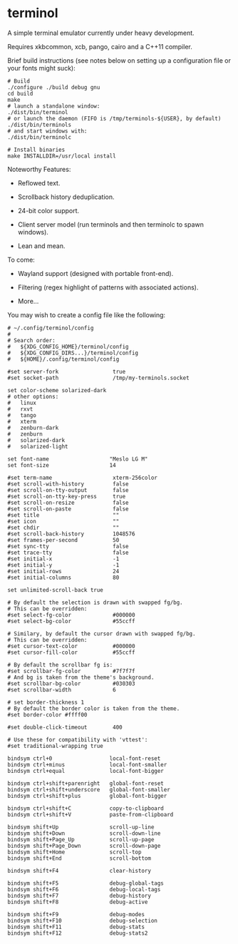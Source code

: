 terminol
========

A simple terminal emulator currently under heavy development.

Requires xkbcommon, xcb, pango, cairo and a C++11 compiler.

Brief build instructions (see notes below on setting up a configuration file
or your fonts might suck):

    # Build
    ./configure ./build debug gnu
    cd build
    make
    # launch a standalone window:
    ./dist/bin/terminol
    # or launch the daemon (FIFO is /tmp/terminols-${USER}, by default)
    ./dist/bin/terminols
    # and start windows with:
    ./dist/bin/terminolc

    # Install binaries
    make INSTALLDIR=/usr/local install

Noteworthy Features:

 - Reflowed text.

 - Scrollback history deduplication.

 - 24-bit color support.

 - Client server model (run terminols and then terminolc to spawn windows).

 - Lean and mean.

To come:

 - Wayland support (designed with portable front-end).

 - Filtering (regex highlight of patterns with associated actions).

 - More...

You may wish to create a config file like the following:

    # ~/.config/terminol/config
    #
    # Search order:
    #   ${XDG_CONFIG_HOME}/terminol/config
    #   ${XDG_CONFIG_DIRS...}/terminol/config
    #   ${HOME}/.config/terminol/config
    
    #set server-fork                 true
    #set socket-path                 /tmp/my-terminols.socket
    
    set color-scheme solarized-dark
    # other options:
    #   linux
    #   rxvt
    #   tango
    #   xterm
    #   zenburn-dark
    #   zenburn
    #   solarized-dark
    #   solarized-light
    
    set font-name                   "Meslo LG M"
    set font-size                   14
    
    #set term-name                   xterm-256color
    #set scroll-with-history         false
    #set scroll-on-tty-output        false
    #set scroll-on-tty-key-press     true
    #set scroll-on-resize            false
    #set scroll-on-paste             false
    #set title                       ""
    #set icon                        ""
    #set chdir                       ""
    #set scroll-back-history         1048576
    #set frames-per-second           50
    #set sync-tty                    false
    #set trace-tty                   false
    #set initial-x                   -1
    #set initial-y                   -1
    #set initial-rows                24
    #set initial-columns             80
    
    set unlimited-scroll-back true
    
    # By default the selection is drawn with swapped fg/bg.
    # This can be overridden:
    #set select-fg-color             #000000
    #set select-bg-color             #55ccff
    
    # Similary, by default the cursor drawn with swapped fg/bg.
    # This can be overridden:
    #set cursor-text-color           #000000
    #set cursor-fill-color           #55ccff
    
    # By default the scrollbar fg is:
    #set scrollbar-fg-color          #7f7f7f
    # And bg is taken from the theme's background.
    #set scrollbar-bg-color          #030303
    #set scrollbar-width             6
    
    # set border-thickness 1
    # By default the border color is taken from the theme.
    #set border-color #ffff00
    
    #set double-click-timeout        400
    
    # Use these for compatibility with 'vttest':
    #set traditional-wrapping true
    
    bindsym ctrl+0                  local-font-reset
    bindsym ctrl+minus              local-font-smaller
    bindsym ctrl+equal              local-font-bigger
    
    bindsym ctrl+shift+parenright   global-font-reset
    bindsym ctrl+shift+underscore   global-font-smaller
    bindsym ctrl+shift+plus         global-font-bigger
    
    bindsym ctrl+shift+C            copy-to-clipboard
    bindsym ctrl+shift+V            paste-from-clipboard
    
    bindsym shift+Up                scroll-up-line
    bindsym shift+Down              scroll-down-line
    bindsym shift+Page_Up           scroll-up-page
    bindsym shift+Page_Down         scroll-down-page
    bindsym shift+Home              scroll-top
    bindsym shift+End               scroll-bottom
    
    bindsym shift+F4                clear-history
    
    bindsym shift+F5                debug-global-tags
    bindsym shift+F6                debug-local-tags
    bindsym shift+F7                debug-history
    bindsym shift+F8                debug-active
    
    bindsym shift+F9                debug-modes
    bindsym shift+F10               debug-selection
    bindsym shift+F11               debug-stats
    bindsym shift+F12               debug-stats2
